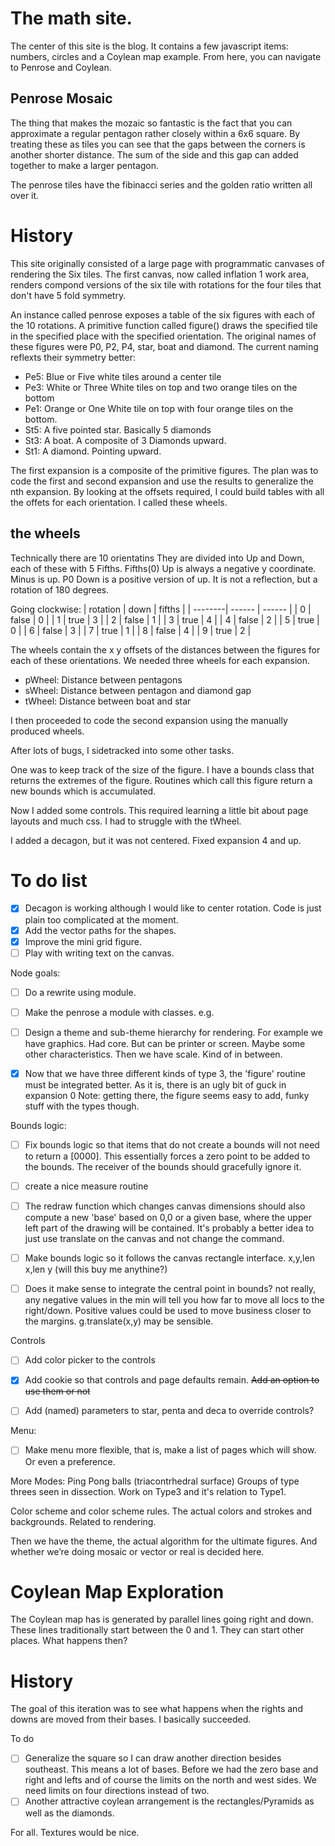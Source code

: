 # The math site.
The center of this site is the blog. It contains a few javascript items: numbers, circles and a Coylean map example. From here, you can navigate to Penrose and Coylean. 

## Penrose Mosaic
The thing that makes the mozaic so fantastic is the fact that you can approximate a regular pentagon rather closely within a 6x6 square. By treating these as tiles you can see that the gaps between the corners is another shorter distance.  The sum of the side and this gap can added together to make a larger pentagon. 

The penrose tiles have the fibinacci series and the golden ratio written all over it.

# History
This site originally consisted of a large page with programmatic canvases of rendering the Six tiles. The first canvas, now called inflation 1 work area, renders compond versions of the six tile with rotations for the four tiles that don't have 5 fold symmetry.

An instance called penrose exposes a table of the six figures with each of the 10 rotations. A primitive function called figure() draws the specified tile in the specified place with the specified orientation. The original names of these figures were P0, P2, P4, star, boat and diamond. The current naming reflexts their symmetry better: 
- Pe5: Blue or Five white tiles around a center tile
- Pe3:  White or Three White tiles on top and two orange tiles on the bottom
- Pe1: Orange or One White tile on top with four orange tiles on the bottom.
- St5: A five pointed star. Basically 5 diamonds
- St3: A boat. A composite of 3 Diamonds upward.
- St1: A diamond. Pointing upward.

The first expansion is a composite of the primitive figures.
The plan was to code the first and second expansion and use the results to generalize the nth expansion. By looking at the offsets required, I could build tables with all the offets for each orientation.  I called these wheels.

## the wheels
Technically there are 10 orientatins
They are divided into Up and Down, each of these with 5 Fifths.
Fifths(0) Up is always a negative y coordinate. Minus is up. P0 Down is a positive version of up. It is not a reflection, but a rotation of 180 degrees.

Going clockwise:
 | rotation | down | fifths |
 | --------| ------ | ------ |
| 0 | false | 0 |
| 1 | true | 3 |
| 2 | false | 1 |
| 3 | true | 4 |
| 4 | false | 2 |
| 5 | true | 0 |
| 6 | false | 3 |
| 7 | true | 1 |
| 8 | false | 4 |
| 9 | true | 2 |

The wheels contain the x y offsets of the distances between the figures for each of these orientations.
We needed three wheels for each expansion.
- pWheel: Distance between pentagons
- sWheel: Distance between pentagon and diamond gap
- tWheel: Distance between boat and star

I then proceeded to code the second expansion using the manually produced wheels.

After lots of bugs, I sidetracked into some other tasks.

One was to keep track of the size of the figure.  I have a bounds class that returns the extremes of the figure.  Routines which call this figure return a new bounds which is accumulated.

Now I added some controls. This required learning a little bit about page layouts and much css.
I had to struggle with the tWheel.

I added a decagon, but it was not centered.
Fixed expansion 4 and up.

# To do list

-   [X] Decagon is working although I would like to center rotation. Code is just plain too complicated at the moment.
-   [X] Add the vector paths for the shapes.
-   [X] Improve the mini grid figure.
-   [ ] Play with writing text on the canvas.

Node goals:
-   [ ] Do a rewrite using module.
-   [ ] Make the penrose a module with classes. e.g. <script type="module" src="app.mjs"></script>

-   [ ] Design a theme and sub-theme hierarchy for rendering.
        For example we have graphics. Had core. But can be printer or screen. Maybe some other characteristics.
        Then we have scale. Kind of in between.


-   [X] Now that we have three different kinds of type 3, the 'figure' routine must be integrated better.  As it is, there is an ugly bit of guck in expansion 0
Note: getting there, the figure seems easy to add, funky stuff with the types though.

Bounds logic:
-   [ ] Fix bounds logic so that items that do not create a bounds will not need to return a [0000].  This essentially forces a zero point to be added to the bounds.  The receiver of the bounds should gracefully ignore it.
-   [ ] create a nice measure routine
-   [ ] The redraw function which changes canvas dimensions should also compute a new 'base' based on 0,0 or a given base, where the upper left part of the drawing will be contained.
It's probably a better idea to just use translate on the canvas and not change the command.

-   [ ] Make bounds logic so it follows the canvas rectangle interface. x,y,len x,len y (will this buy me anythine?)
-   [ ] Does it make sense to integrate the central point in bounds?
  not really, any negative values in the min will tell you how far to move all locs to the right/down.
  Positive values could be used to move business closer to the margins.
  g.translate(x,y) may be sensible.

Controls
-   [ ] Add color picker to the controls
-   [X] Add cookie so that controls and page defaults remain. ~~Add an option to use them or not~~
-   [ ] Add (named) parameters to star, penta and deca to override controls?


Menu:
-   [ ] Make menu more flexible, that is, make a list of pages which will show. Or even a preference.

More Modes:
Ping Pong balls (triacontrhedral surface)
Groups of type threes seen in dissection.
Work on Type3 and it's relation to Type1.


Color scheme and color scheme rules. The actual colors and strokes and backgrounds. Related to rendering.

Then we have the theme, the actual algorithm for the ultimate figures. And whether we’re doing mosaic or vector or real is decided here.

# Coylean Map Exploration

The Coylean map has is generated by parallel lines going right and down.  These lines traditionally start between the 0 and 1.  They can start other places.  What happens then?

# History

The goal of this iteration was to see what happens when the rights and downs are moved from their bases. I basically succeeded.

To do
- [ ] Generalize the square so I can draw another direction besides southeast.  This means a lot of bases.  Before we had the zero base and right and lefts and of course the limits on the north and west sides. We need limits on four directions instead of two.
- [ ] Another attractive coylean arrangement is the rectangles/Pyramids as well as the diamonds.

For all. Textures would be nice.


